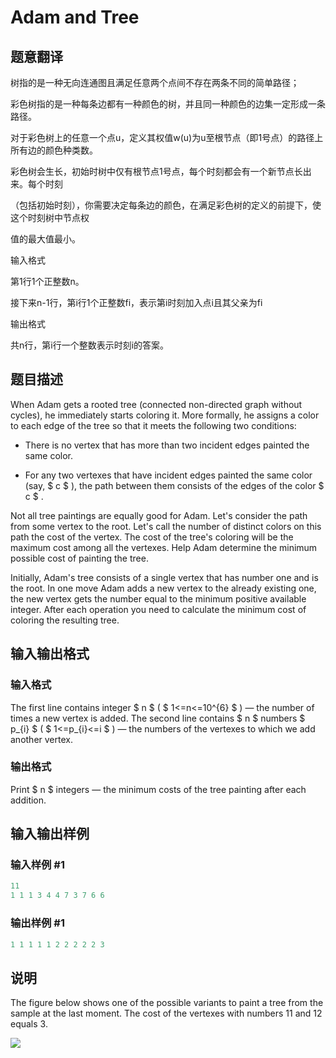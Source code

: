 # Adam and Tree

## 题意翻译

树指的是一种无向连通图且满足任意两个点间不存在两条不同的简单路径；

彩色树指的是一种每条边都有一种颜色的树，并且同一种颜色的边集一定形成一条路径。

对于彩色树上的任意一个点u，定义其权值w(u)为u至根节点（即1号点）的路径上所有边的颜色种类数。

彩色树会生长，初始时树中仅有根节点1号点，每个时刻都会有一个新节点长出来。每个时刻

（包括初始时刻），你需要决定每条边的颜色，在满足彩色树的定义的前提下，使这个时刻树中节点权

值的最大值最小。

输入格式

第1行1个正整数n。

接下来n-1行，第i行1个正整数fi，表示第i时刻加入点i且其父亲为fi

输出格式

共n行，第i行一个整数表示时刻i的答案。

## 题目描述

When Adam gets a rooted tree (connected non-directed graph without cycles), he immediately starts coloring it. More formally, he assigns a color to each edge of the tree so that it meets the following two conditions:

- There is no vertex that has more than two incident edges painted the same color.

- For any two vertexes that have incident edges painted the same color (say, $ c $ ), the path between them consists of the edges of the color $ c $ .

Not all tree paintings are equally good for Adam. Let's consider the path from some vertex to the root. Let's call the number of distinct colors on this path the cost of the vertex. The cost of the tree's coloring will be the maximum cost among all the vertexes. Help Adam determine the minimum possible cost of painting the tree.

Initially, Adam's tree consists of a single vertex that has number one and is the root. In one move Adam adds a new vertex to the already existing one, the new vertex gets the number equal to the minimum positive available integer. After each operation you need to calculate the minimum cost of coloring the resulting tree.

## 输入输出格式

### 输入格式

The first line contains integer $ n $ ( $ 1<=n<=10^{6} $ ) — the number of times a new vertex is added. The second line contains $ n $ numbers $ p_{i} $ ( $ 1<=p_{i}<=i $ ) — the numbers of the vertexes to which we add another vertex.

### 输出格式

Print $ n $ integers — the minimum costs of the tree painting after each addition.

## 输入输出样例

### 输入样例 #1

```cpp
11
1 1 1 3 4 4 7 3 7 6 6

```
### 输出样例 #1

```cpp
1 1 1 1 1 2 2 2 2 2 3 
```


## 说明

The figure below shows one of the possible variants to paint a tree from the sample at the last moment. The cost of the vertexes with numbers 11 and 12 equals 3.

![](https://cdn.luogu.com.cn/upload/vjudge_pic/CF442D/6877a658192cab08c1f166dfd261ee256f3df3a2.png)

